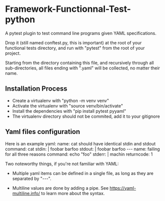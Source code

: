 # Framework-Functionnal-Test-python
A pytest plugin to test command line programs given YAML
specifications.

Drop it (still named conftest.py, this is important) at the root of your
functional tests directory, and run with "pytest" from the root of your
project.

Starting from the directory containing this file, and recursively through all
sub-directories, all files ending with ".yaml" will be collected, no matter
their name.
## Installation Process

* Create a virtualenv with "python -m venv venv"
* Activate the virtualenv with "source venv/bin/activate"
* Install the dependencies with "pip install pytest pyyaml"
* The virtualenv directory should not be commited, add it to your gitignore

## Yaml files configuration
Here is an example yaml:
    name: cat should have identical stdin and stdout
    command: cat
    stdin: |
    foobar
    barfoo
    stdout: |
    foobar
    barfoo
    ---
    name: failing for all three reasons
    command: echo "foo"
    stderr: |
    machin
    returncode: 1

Two noteworthy things, if you're not familiar with YAML:
* Multiple yaml items can be defined in a single file, as long as they are
separated by "---".

* Multiline values are done by adding a pipe.
See https://yaml-multiline.info/ to learn more about the syntax.

